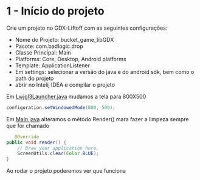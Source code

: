 # 1 - Início do projeto 
Crie um projeto no GDX-Liftoff com as seguintes configurações:
 - Nome do Projeto: bucket_game_libGDX
 - Pacote: com.badlogic.drop
 - Classe Principal: Main
 - Platforms:  Core, Desktop, Android platforms
 - Template: ApplicationListener
 - Em settings: selecionar a versão do java e do android sdk, bem como o path do projeto
 - abrir no Intelij IDEA e compilar o projeto

Em [Lwjgl3Launcher.java](..%2Flwjgl3%2Fsrc%2Fmain%2Fjava%2Fcom%2Fbadlogic%2Fdrop%2Flwjgl3%2FLwjgl3Launcher.java) mudamos a tela para 800X500
```java
configuration.setWindowedMode(800, 500);
```
Em [Main.java](..%2Fcore%2Fsrc%2Fmain%2Fjava%2Fcom%2Fbadlogic%2Fdrop%2FMain.java) alteramos o método Render() mara fazer a limpeza sempre que for chamado
```java
   @Override
public void render() {
    // Draw your application here.
    ScreenUtils.clear(Color.BLUE);
}
```
Ao rodar o projeto poderemos ver que funciona
